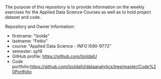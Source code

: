
The purpose of this repository is to provide information on the weekly exercises for the Applied Data Science Courses as well as to hold project dataset and code.

Repository and Owner Information:

  - firstname: "Izolda"
  - lastname: "Fetko"
  - course: "Applied Data Science - INFO I590-9772"
  - semester: sp19
  - GitHub profile: https://github.com/IzoldaIU
  - Code portfolio:https://github.com/IzoldaIU/dataanalytics/tree/master/Code%20Portfolio
